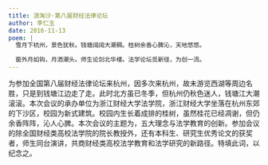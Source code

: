 ```yaml
---
title: 浪淘沙·第八届财经法律论坛
author: 李仁玉
date: 2016-11-13
poem: |
  雪月下杭州，景色犹秋。钱塘阔阔大潮稠。桂树余香心脾沁，天地悠悠。

  窗外月如钩，月洒潮头。师生论剑北华楼。法学论坛觅新径，为创一流。
---
```


为参加全国第八届财经法律论坛来杭州，因多次来杭州，故未游览西湖等周边名胜，只是到钱塘江边走了走。此时北方虽已冬季，但杭州仍秋色迷人，钱塘江大潮滚滚。本次会议的承办单位为浙江财经大学法学院，浙江财经大学坐落在杭州东郊的下沙区，校园为新式建筑。校园内生长着成排的桂树，虽然桂花已经凋谢，但仍余香阵阵，沁人心脾。本次会议的主题为，五大理念与法学教育的创新。参加会议的除全国财经类高校法学院的院长教授外，还有本科生、研究生优秀论文的获奖者，师生同台演讲，共商财经类高校法学教育和法学研究的新路径。特填此词，以纪念之。
